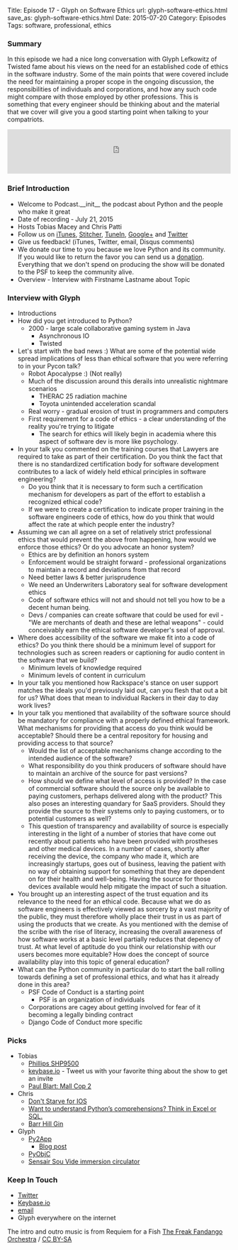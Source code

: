 Title: Episode 17 - Glyph on Software Ethics
url: glyph-software-ethics.html
save_as: glyph-software-ethics.html
Date: 2015-07-20
Category: Episodes
Tags: software, professional, ethics

### Summary
In this episode we had a nice long conversation with Glyph Lefkowitz of Twisted fame about his views on the need for an established code of ethics in the software industry. Some of the main points that were covered include the need for maintaining a proper scope in the ongoing discussion, the responsibilities of individuals and corporations, and how any such code might compare with those employed by other professions. This is something that every engineer should be thinking about and the material that we cover will give you a good starting point when talking to your compatriots.

<iframe id="audio_iframe" src="http://www.podbean.com/media/player/3vzki-57c53b?from=wp&skin=103&postId=5752123&download=1&share=1&fonts=Helvetica&auto=0" height="100" width="100%" frameborder="0" scrolling="no" data-name="pb-iframe-player"></iframe>

### Brief Introduction
- Welcome to Podcast.\_\_init\_\_ the podcast about Python and the people who make it great
- Date of recording - July 21, 2015
- Hosts Tobias Macey and Chris Patti
- Follow us on [iTunes](https://itunes.apple.com/us/podcast/podcast.-init/id981834425?mt=2&uo=6&at=&ct=), [Stitcher](http://www.stitcher.com/s?fid=64838&refid=stpr), [TuneIn](http://tunein.com/embed/follow/p726240/#), [Google+](https://plus.google.com/+Podcastinit-the-python-podcast) and [Twitter](https://twitter.com/Podcast__init__)
- Give us feedback! (iTunes, Twitter, email, Disqus comments)
- We donate our time to you because we love Python and its community. If you would like to return the favor you can send us a [donation](http://podcastinit.com/our-plans-for-your-donations.html). Everything that we don't spend on producing the show will be donated to the PSF to keep the community alive.
- Overview - Interview with Firstname Lastname about Topic

### Interview with Glyph
- Introductions
- How did you get introduced to Python?
    - 2000 - large scale collaborative gaming system in Java
        - Asynchronous IO
        - Twisted
- Let's start with the bad news :) What are some of the potential wide spread implications of less than ethical software that you were referring to in your Pycon talk?
    - Robot Apocalypse :) (Not really)
    - Much of the discussion around this derails into unrealistic nightmare scenarios
        - THERAC 25 radiation machine
        - Toyota unintended acceleration scandal
    - Real worry - gradual erosion of trust in programmers and computers
    - First requirement for a code of ethics - a clear understanding of the reality you're trying to litigate
      - The search for ethics will likely begin in academia where this aspect of software dev is more like psychology.
- In your talk you commented on the training courses that Lawyers are required to take as part of their certification. Do you think the fact that there is no standardized certification body for software development contributes to a lack of widely held ethical principles in software engineering?
    - Do you think that it is necessary to form such a certification mechanism for developers as part of the effort to establish a recognized ethical code?
    - If we were to create a certification to indicate proper training in the software engineers code of ethics, how do you think that would affect the rate at which people enter the industry?
- Assuming we can all agree on a set of relatively strict professional ethics that would prevent the above from happening, how would we enforce those ethics? Or do you advocate an honor system?
    - Ethics are by definition an honors system
    - Enforcement would be straight forward - professional organizations to maintain a record and deviations from that record
    - Need better laws & better jurisprudence
    - We need an Underwriters Laboratory seal for software development ethics
    - Code of software ethics will not and should not tell you how to be a decent human being.
    - Devs / companies can create software that could be used for evil - "We are merchants of death and these are lethal weapons" - could conceivably earn the ethical software developer's seal of approval.
- Where does accessibility of the software we make fit into a code of ethics? Do you think there should be a minimum level of support for technologies such as screen readers or captioning for audio content in the software that we build?
    - Minimum levels of knowledge required
    - Minimum levels of content in curriculum
- In your talk you mentioned how Rackspace's stance on user support matches the ideals you'd previously laid out, can you flesh that out a bit for us? What does that mean to individual Rackers in their day to day work lives?
- In your talk you mentioned that availability of the software source should be mandatory for compliance with a properly defined ethical framework. What mechanisms for providing that access do you think would be acceptable? Should there be a central repository for housing and providing access to that source?
    - Would the list of acceptable mechanisms change according to the intended audience of the software?
    - What responsibility do you think producers of software should have to maintain an archive of the source for past versions?
    - How should we define what level of access is provided? In the case of commercial software should the source only be available to paying customers, perhaps delivered along with the product? This also poses an interesting quandary for SaaS providers. Should they provide the source to their systems only to paying customers, or to potential customers as well?
    - This question of transparency and availability of source is especially interesting in the light of a number of stories that have come out recently about patients who have been provided with prostheses and other medical devices. In a number of cases, shortly after receiving the device, the company who made it, which are increasingly startups, goes out of business, leaving the patient with no way of obtaining support for something that they are dependent on for their health and well-being. Having the source for those devices available would help mitigate the impact of such a situation.
- You brought up an interesting aspect of the trust equation and its relevance to the need for an ethical code. Because what we do as software engineers is effectively viewed as sorcery by a vast majority of the public, they must therefore wholly place their trust in us as part of using the products that we create. As you mentioned with the demise of the scribe with the rise of literacy, increasing the overall awareness of how software works at a basic level partially reduces that depency of trust. At what level of aptitude do you think our relationship with our users becomes more equitable? How does the concept of source availability play into this topic of general education?
- What can the Python community in particular do to start the ball rolling towards defining a set of professional ethics, and what has it already done in this area?
    - PSF Code of Conduct is a starting point
        - PSF is an organization of individuals
    - Corporations are cagey about getting involved for fear of it becoming a legally binding contract
    - Django Code of Conduct more specific

### Picks
- Tobias
    - [Phillips SHP9500](http://amzn.to/1CTVoCe)
    - [keybase.io](https://keybase.io) - Tweet us with your favorite thing about the show to get an invite
    - [Paul Blart: Mall Cop 2](http://amzn.to/1SAkkR7)
- Chris
    - [Don't Starve for IOS](http://dontstarvegame.com/ipad)
    - [Want to understand Python’s comprehensions? Think in Excel or SQL.](http://blog.lerner.co.il/want-to-understand-pythons-comprehensions-think-like-an-accountant/)
    - [Barr Hill Gin](http://caledoniaspirits.com/spirits/)
- Glyph
    - [Py2App](https://pythonhosted.org/py2app/)
        - [Blog post](https://glyph.twistedmatrix.com/2015/07/just-a-button.html)
    - [PyObjC](http://pythonhosted.org/pyobjc/)
    - [Sensair Sou Vide immersion circulator](http://amzn.to/1Ol1uvZ)

### Keep In Touch
- [Twitter](https://twitter.com/glyph)
- [Keybase.io](https://keybase.io/glyph)
- [email](mailto:glyph@twistedmatrix.com)
- Glyph everywhere on the internet

The intro and outro music is from Requiem for a Fish [The Freak Fandango Orchestra](http://freemusicarchive.org/music/The_Freak_Fandango_Orchestra/)  / [CC BY-SA](http://creativecommons.org/licenses/by-sa/3.0/)
